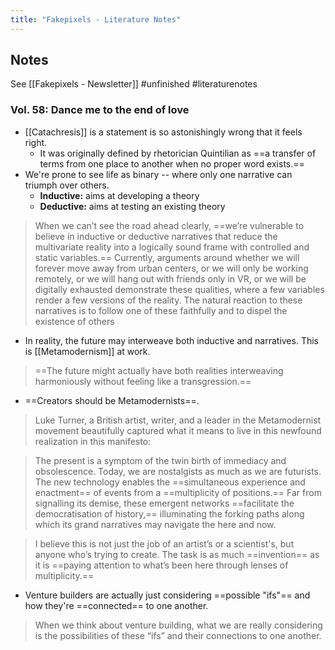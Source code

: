 ```yaml
---
title: "Fakepixels - Literature Notes"
---
```

## Notes
See [[Fakepixels - Newsletter]]
#unfinished #literaturenotes 
### Vol. 58: Dance me to the end of love
- [[Catachresis]] is a statement is so astonishingly wrong that it feels right.
	- It was originally defined by rhetorician Quintilian as ==a transfer of terms from one place to another when no proper word exists.==
- We're prone to see life as binary -- where only one narrative can triumph over others.
	- **Inductive:** aims at developing a theory
	- **Deductive:** aims at testing an existing theory 
> When we can’t see the road ahead clearly, ==we’re vulnerable to believe in inductive or deductive narratives that reduce the multivariate reality into a logically sound frame with controlled and static variables.== Currently, arguments around whether we will forever move away from urban centers, or we will only be working remotely, or we will hang out with friends only in VR, or we will be digitally exhausted demonstrate these qualities, where a few variables render a few versions of the reality. The natural reaction to these narratives is to follow one of these faithfully and to dispel the existence of others
- In reality, the future may interweave both inductive and narratives. This is [[Metamodernism]] at work.
>  ==The future might actually have both realities interweaving harmoniously without feeling like a transgression.==

- ==Creators should be Metamodernists==.
> Luke Turner, a British artist, writer, and a leader in the Metamodernist movement beautifully captured what it means to live in this newfound realization in this manifesto: 


  >The present is a symptom of the twin birth of immediacy and obsolescence. Today, we are nostalgists as much as we are futurists. The new technology enables the ==simultaneous experience and enactment== of events from a ==multiplicity of positions.== Far from signalling its demise, these emergent networks ==facilitate the democratisation of history,== illuminating the forking paths along which its grand narratives may navigate the here and now.


  > I believe this is not just the job of an artist’s or a scientist's, but anyone who’s trying to create. The task is as much ==invention== as it is ==paying attention to what’s been here through lenses of multiplicity.==
-  Venture builders are actually just considering ==possible "ifs"== and how they're ==connected== to one another.
> When we think about venture building, what we are really considering is the possibilities of these  “ifs” and their connections to one another.
